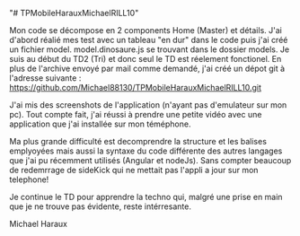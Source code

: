 "# TPMobileHarauxMichaelRILL10" 

Mon code se décompose en 2 components Home (Master) et détails.
J'ai d'abord réalié mes test avec un tableau "en dur" dans le code puis j'ai créé un fichier model.
model.dinosaure.js se trouvant dans le dossier models.
Je suis au début du TD2 (Tri) et donc seul le TD est réelement fonctionel.
En plus de l'archive envoyé par mail comme demandé, j'ai créé un dépot git à l'adresse suivante :
https://github.com/Michael88130/TPMobileHarauxMichaelRILL10.git

J'ai mis des screenshots de l'application (n'ayant pas d'emulateur sur mon pc).
Tout compte fait, j'ai réussi à prendre une petite vidéo avec une application que j'ai installée sur mon téméphone.

Ma plus grande difficulté est decomprendre la structure et les balises emplyoyées mais aussi la syntaxe du code différente
des autres langages que j'ai pu récemment utilisés (Angular et nodeJs).
Sans compter beaucoup de redemrrage de sideKick qui ne mettait pas l'appli a jour sur mon telephone!

Je continue le TD pour apprendre la techno qui, malgré une prise en main que je ne trouve pas évidente, reste intérresante.

Michael Haraux



